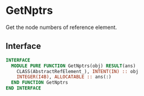 # GetNptrs

Get the node numbers of reference element.

## Interface

```fortran
INTERFACE
  MODULE PURE FUNCTION GetNptrs(obj) RESULT(ans)
    CLASS(AbstractRefElement_), INTENT(IN) :: obj
    INTEGER(I4B), ALLOCATABLE :: ans(:)
  END FUNCTION GetNptrs
END INTERFACE
```

